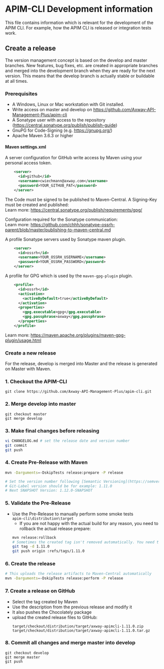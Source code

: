 # APIM-CLI Development information

This file contains information which is relevant for the development of the APIM CLI. 
For example, how the APIM CLI is released or integration tests work.

## Create a release

The version management concept is based on the develop and master branches. New features, 
bug fixes, etc. are created in appropriate branches and merged into the development branch when they 
are ready for the next version. This means that the develop branch is actually stable or buildable at all times.  

### Prerequisites

- A Windows, Linux or Mac workstation with Git installed.  
- Write access on master and develop on https://github.com/Axway-API-Management-Plus/apim-cli
- A Sonatype user with access to the repository (https://central.sonatype.org/publish/publish-guide)
- GnuPG for Code-Signing (e.g. https://gnupg.org/)
- Apache Maven 3.6.3 or higher

#### Maven settings.xml

A server configuration for GitHub write access by Maven using your personal access token. 

```xml
    <server>
      <id>github</id>
      <username>cwiechmann@axway.com</username>
      <password>YOUR_GITHUB_PAT</password>
    </server>
```
The Code must be signed to be published to Maven-Central. A Signing-Key must be created and published:  
Learn more: https://central.sonatype.org/publish/requirements/gpg/  
  
Confguration required for the Sonatype communication:  
Learn more: https://github.com/chhh/sonatype-ossrh-parent/blob/master/publishing-to-maven-central.md  
  
A profile Sonatype servers used by Sonatype maven plugin.

```xml
    <server>
      <id>ossrh</id>
      <username>YOUR_OSSRH_USERNAME</username>
      <password>YOUR_OSSRH_PASSWORD</password>
    </server>
```

A profile for GPG which is used by the `maven-gpg-plugin` plugin.

```xml
    <profile>
      <id>ossrh</id>
      <activation>
        <activeByDefault>true</activeByDefault>
      </activation>
      <properties>
        <gpg.executable>gpg</gpg.executable>
        <gpg.passphrase>axway</gpg.passphrase>
      </properties>
    </profile>
```
Learn more: https://maven.apache.org/plugins/maven-gpg-plugin/usage.html

### Create a new release
  
For the release, develop is merged into Master and the release is generated on Master with Maven.

### 1. Checkout the APIM-CLI
```
git clone https://github.com/Axway-API-Management-Plus/apim-cli.git
```

### 2. Merge develop into master
```
git checkout master
git merge develop
```

### 3. Make final changes before releasing

```sh
vi CHANGELOG.md # set the release date and version number
git commit
git push
```

### 4. Create Pre-Release with Maven 

```sh
mvn -Darguments=-DskipTests release:prepare -P release

# Set the version number following [Semantic Versioning](https://semver.org/)
# Git-Label version should be for example: 1.11.0
# Next SNAPSHOT Version: 1.12.0-SNAPSHOT
```

### 5. Validate the Pre-Release

- Use the Pre-Release to manually perform some smoke tests  
`apim-cli\distribution\target`
  - If you are not happy with the actual build for any reason, you need to rollback the actual release prepare:  
  ```sh
  mvn release:rollback
  # Sometimes the created tag isn't removed automatically. You need to delete it to re-execute release:prepare: 
  git tag -d 1.11.0
  git push origin :refs/tags/1.11.0
  ```

### 6. Create the release

```sh
# This uploads the release artifacts to Maven-Central automatically
mvn -Darguments=-DskipTests release:perform -P release
```
  
### 7. Create a release on GitHub

- Select the tag created by Maven
- Use the description from the previous release and modify it
- It also pushes the Chocolately package
- upload the created release files to GitHub: 
  ```
  target/checkout/distribution/target/axway-apimcli-1.11.0.zip
  target/checkout/distribution/target/axway-apimcli-1.11.0.tar.gz
  ```
  
### 8. Commit all changes and merge master into develop
```
git checkout develop
git merge master
git push
```
